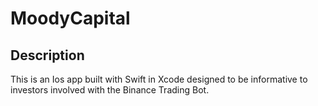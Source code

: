 # MoodyCapital

## Description

This is an Ios app built with Swift in Xcode designed to be informative to investors involved with the Binance Trading Bot.
